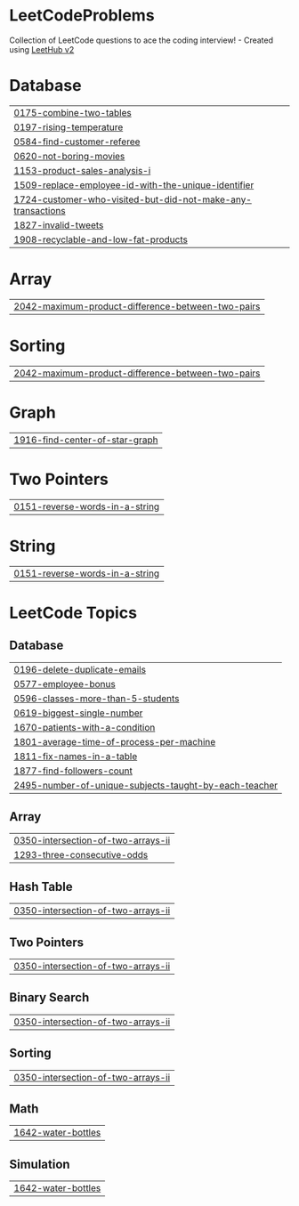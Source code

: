 # LeetCodeProblems
Collection of LeetCode questions to ace the coding interview! - Created using [LeetHub v2](https://github.com/arunbhardwaj/LeetHub-2.0)


# Database
|  |
| ------- |
| [0175-combine-two-tables](https://github.com/dhananjaytripathi08/LeetCodeProblems/tree/master/0175-combine-two-tables) |
| [0197-rising-temperature](https://github.com/dhananjaytripathi08/LeetCodeProblems/tree/master/0197-rising-temperature) |
| [0584-find-customer-referee](https://github.com/dhananjaytripathi08/LeetCodeProblems/tree/master/0584-find-customer-referee) |
| [0620-not-boring-movies](https://github.com/dhananjaytripathi08/LeetCodeProblems/tree/master/0620-not-boring-movies) |
| [1153-product-sales-analysis-i](https://github.com/dhananjaytripathi08/LeetCodeProblems/tree/master/1153-product-sales-analysis-i) |
| [1509-replace-employee-id-with-the-unique-identifier](https://github.com/dhananjaytripathi08/LeetCodeProblems/tree/master/1509-replace-employee-id-with-the-unique-identifier) |
| [1724-customer-who-visited-but-did-not-make-any-transactions](https://github.com/dhananjaytripathi08/LeetCodeProblems/tree/master/1724-customer-who-visited-but-did-not-make-any-transactions) |
| [1827-invalid-tweets](https://github.com/dhananjaytripathi08/LeetCodeProblems/tree/master/1827-invalid-tweets) |
| [1908-recyclable-and-low-fat-products](https://github.com/dhananjaytripathi08/LeetCodeProblems/tree/master/1908-recyclable-and-low-fat-products) |
# Array
|  |
| ------- |
| [2042-maximum-product-difference-between-two-pairs](https://github.com/dhananjaytripathi08/LeetCodeProblems/tree/master/2042-maximum-product-difference-between-two-pairs) |
# Sorting
|  |
| ------- |
| [2042-maximum-product-difference-between-two-pairs](https://github.com/dhananjaytripathi08/LeetCodeProblems/tree/master/2042-maximum-product-difference-between-two-pairs) |
# Graph
|  |
| ------- |
| [1916-find-center-of-star-graph](https://github.com/dhananjaytripathi08/LeetCodeProblems/tree/master/1916-find-center-of-star-graph) |
# Two Pointers
|  |
| ------- |
| [0151-reverse-words-in-a-string](https://github.com/dhananjaytripathi08/LeetCodeProblems/tree/master/0151-reverse-words-in-a-string) |
# String
|  |
| ------- |
| [0151-reverse-words-in-a-string](https://github.com/dhananjaytripathi08/LeetCodeProblems/tree/master/0151-reverse-words-in-a-string) |
<!---LeetCode Topics Start-->
# LeetCode Topics
## Database
|  |
| ------- |
| [0196-delete-duplicate-emails](https://github.com/dhananjaytripathi08/LeetCodeProblems/tree/master/0196-delete-duplicate-emails) |
| [0577-employee-bonus](https://github.com/dhananjaytripathi08/LeetCodeProblems/tree/master/0577-employee-bonus) |
| [0596-classes-more-than-5-students](https://github.com/dhananjaytripathi08/LeetCodeProblems/tree/master/0596-classes-more-than-5-students) |
| [0619-biggest-single-number](https://github.com/dhananjaytripathi08/LeetCodeProblems/tree/master/0619-biggest-single-number) |
| [1670-patients-with-a-condition](https://github.com/dhananjaytripathi08/LeetCodeProblems/tree/master/1670-patients-with-a-condition) |
| [1801-average-time-of-process-per-machine](https://github.com/dhananjaytripathi08/LeetCodeProblems/tree/master/1801-average-time-of-process-per-machine) |
| [1811-fix-names-in-a-table](https://github.com/dhananjaytripathi08/LeetCodeProblems/tree/master/1811-fix-names-in-a-table) |
| [1877-find-followers-count](https://github.com/dhananjaytripathi08/LeetCodeProblems/tree/master/1877-find-followers-count) |
| [2495-number-of-unique-subjects-taught-by-each-teacher](https://github.com/dhananjaytripathi08/LeetCodeProblems/tree/master/2495-number-of-unique-subjects-taught-by-each-teacher) |
## Array
|  |
| ------- |
| [0350-intersection-of-two-arrays-ii](https://github.com/dhananjaytripathi08/LeetCodeProblems/tree/master/0350-intersection-of-two-arrays-ii) |
| [1293-three-consecutive-odds](https://github.com/dhananjaytripathi08/LeetCodeProblems/tree/master/1293-three-consecutive-odds) |
## Hash Table
|  |
| ------- |
| [0350-intersection-of-two-arrays-ii](https://github.com/dhananjaytripathi08/LeetCodeProblems/tree/master/0350-intersection-of-two-arrays-ii) |
## Two Pointers
|  |
| ------- |
| [0350-intersection-of-two-arrays-ii](https://github.com/dhananjaytripathi08/LeetCodeProblems/tree/master/0350-intersection-of-two-arrays-ii) |
## Binary Search
|  |
| ------- |
| [0350-intersection-of-two-arrays-ii](https://github.com/dhananjaytripathi08/LeetCodeProblems/tree/master/0350-intersection-of-two-arrays-ii) |
## Sorting
|  |
| ------- |
| [0350-intersection-of-two-arrays-ii](https://github.com/dhananjaytripathi08/LeetCodeProblems/tree/master/0350-intersection-of-two-arrays-ii) |
## Math
|  |
| ------- |
| [1642-water-bottles](https://github.com/dhananjaytripathi08/LeetCodeProblems/tree/master/1642-water-bottles) |
## Simulation
|  |
| ------- |
| [1642-water-bottles](https://github.com/dhananjaytripathi08/LeetCodeProblems/tree/master/1642-water-bottles) |
<!---LeetCode Topics End-->